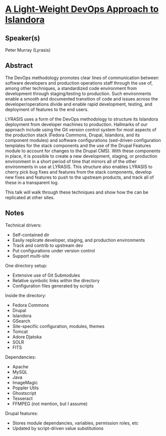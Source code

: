 [A Light-Weight DevOps Approach to Islandora](http://or2013.net/sessions/light-weight-devops-approach-islandora)
===

Speaker(s)
---

Peter Murray (Lyrasis)

Abstract
---

The DevOps methodology promotes clear lines of communication between software developers and production operations staff through the use of, among other techniques, a standardized code environment from development through staging/testing to production. Such environments enable a smooth and documented transition of code and issues across the developer/operations divide and enable rapid development, testing, and deployment of features to the end users.

LYRASIS uses a form of the DevOps methodology to structure its Islandora deployment from developer machines to production. Hallmarks of our approach include using the Git version control system for most aspects of the production stack (Fedora Commons, Drupal, Islandora, and its component modules) and software configurations (sed-driven configuration templates for the stack components and the use of the Drupal Features module to account for changes to the Drupal CMS). With these components in place, it is possible to create a new development, staging, or production environment in a short period of time that mirrors all of the other environments in use at LYRASIS. This structure also enables LYRASIS to cherry pick bug fixes and features from the stack components, develop new fixes and features to push to the upstream products, and track all of these in a transparent log.

This talk will walk through these techniques and show how the can be replicated at other sites.

Notes
---

Technical drivers:

* Self-contained dir
* Easily replicate developer, staging, and production environments
* Track and contrib to upstream dev
* Put configurations under version control
* Support multi-site

One directory setup:
  
* Extensive use of Git Submodules
* Relative symbolic links within the directory
* Configuration files generated by scripts

Inside the directory:

* Fedora Commons
* Drupal
* Islandora
* GSearch
* Site-specific configuration, modules, themes
* Tomcat
* Adore Djatoka
* SOLR
* FITS

Dependancies:

* Apache
* MySQL
* Java
* ImageMagic
* Poppler Utils
* Ghostscript
* Tesseract
* FFMPEG (not mention, but I assume)

Drupal features:

* Stores module dependancies, variables, permission roles, etc
* Updated by script-driven value substitutions


